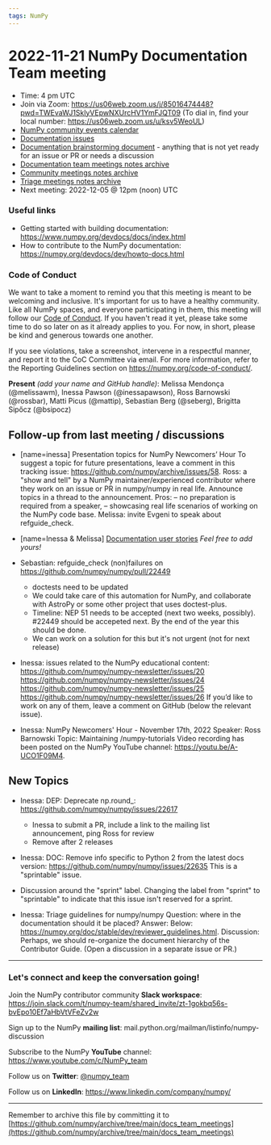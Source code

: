 ```yaml
---
tags: NumPy
---
```


# 2022-11-21 NumPy Documentation Team meeting

- Time: 4 pm UTC
- Join via Zoom: https://us06web.zoom.us/j/85016474448?pwd=TWEvaWJ1SklyVEpwNXUrcHV1YmFJQT09 (To dial in, find your local number: https://us06web.zoom.us/u/ksv5WeoUL)
- [NumPy community events calendar](https://scientific-python.org/calendars/)
- [Documentation issues](https://github.com/numpy/numpy/labels/04%20-%20Documentation)
- [Documentation brainstorming document](https://hackmd.io/RdtnQZpLRZqgNRe4gaJ0SA) - anything that is not yet ready for an issue or PR or needs a discussion
- [Documentation team meetings notes archive](https://github.com/numpy/archive/tree/main/docs_team_meetings)
- [Community meetings notes archive](https://github.com/numpy/archive/tree/main/community_meetings)
- [Triage meetings notes archive](https://github.com/numpy/archive/tree/master/triage_meetings)
- Next meeting: 2022-12-05 @ 12pm (noon) UTC

### Useful links

- Getting started with building documentation: https://www.numpy.org/devdocs/docs/index.html
- How to contribute to the NumPy documentation: https://numpy.org/devdocs/dev/howto-docs.html



### Code of Conduct

We want to take a moment to remind you that this meeting is meant to be welcoming and inclusive. It's important for us to have a healthy community. Like all NumPy spaces, and everyone participating in them, this meeting will follow our [Code of Conduct](https://numpy.org/code-of-conduct/). If you haven't read it yet, please take some time to do so later on as it already applies to you. For now, in short, please be kind and generous towards one another. 

If you see violations, take a screenshot, intervene in a respectful manner, and report it to the CoC Committee via email. For more information, refer to the Reporting Guidelines section on https://numpy.org/code-of-conduct/.

**Present** *(add your name and GitHub handle)*: Melissa Mendonça (@melissawm), Inessa Pawson (@inessapawson), Ross Barnowski (@rossbar), Matti Picus (@mattip), Sebastian Berg (@seberg), Brigitta Sipőcz (@bsipocz)


## Follow-up from last meeting / discussions

- [name=inessa] Presentation topics for NumPy Newcomers’ Hour 
To suggest a topic for future presentations, leave a comment in this tracking issue: https://github.com/numpy/archive/issues/58.
Ross: a "show and tell" by a NumPy maintainer/experienced contributor where they work on an issue or PR in numpy/numpy in real life. Announce topics in a thread to the announcement.
Pros: – no preparation is required from a speaker, – showcasing real life scenarios of working on the NumPy code base.
Melissa: invite Evgeni to speak about refguide_check.


- [name=Inessa & Melissa] [Documentation user stories](https://github.com/numpy/numpy/issues/22089)
    *Feel free to add yours!*

- Sebastian: refguide_check (non)failures on https://github.com/numpy/numpy/pull/22449
    - doctests need to be updated
    - We could take care of this automation for NumPy, and collaborate with AstroPy or some other project that uses doctest-plus.
    - Timeline: NEP 51 needs to be accepted (next two weeks, possibly). #22449 should be accepeted next. By the end of the year this should be done.
    - We can work on a solution for this but it's not urgent (not for next release)

- Inessa: issues related to the NumPy educational content:
https://github.com/numpy/numpy-newsletter/issues/20
https://github.com/numpy/numpy-newsletter/issues/24
https://github.com/numpy/numpy-newsletter/issues/25
https://github.com/numpy/numpy-newsletter/issues/26
If you’d like to work on any of them, leave a comment on GitHub (below the relevant issue).

- Inessa: NumPy Newcomers' Hour - November 17th, 2022
Speaker: Ross Barnowski
Topic: Maintaining /numpy-tutorials
Video recording has been posted on the NumPy YouTube channel: https://youtu.be/A-UCO1F09M4.

## New Topics

- Inessa: DEP: Deprecate np.round_: https://github.com/numpy/numpy/issues/22617
    - Inessa to submit a PR, include a link to the mailing list announcement, ping Ross for review
    - Remove after 2 releases 

- Inessa: DOC: Remove info specific to Python 2 from the latest docs version: https://github.com/numpy/numpy/issues/22635
This is a "sprintable" issue.

- Discussion around the "sprint" label.
Changing the label from "sprint" to "sprintable" to indicate that this issue isn't reserved for a sprint.

- Inessa: Triage guidelines for numpy/numpy 
Question: where in the documentation should it be placed?
Answer: Below: https://numpy.org/doc/stable/dev/reviewer_guidelines.html.
Discussion: Perhaps, we should re-organize the document hierarchy of the Contributor Guide. (Open a discussion in a separate issue or PR.)
---

### Let's connect and keep the conversation going!
Join the NumPy contributor community **Slack workspace**: https://join.slack.com/t/numpy-team/shared_invite/zt-1gokbq56s-bvEpo10Ef7aHbVtVFeZv2w

Sign up to the NumPy **mailing list**: mail.python.org/mailman/listinfo/numpy-discussion

Subscribe to the NumPy **YouTube** channel: https://www.youtube.com/c/NumPy_team

Follow us on **Twitter**: [@numpy_team](https://twitter.com/numpy_team)

Follow us on **LinkedIn**: https://www.linkedin.com/company/numpy/

---
Remember to archive this file by committing it to 
[https://github.com/numpy/archive/tree/main/docs_team_meetings](https://github.com/numpy/archive/tree/main/docs_team_meetings)






